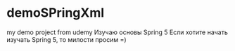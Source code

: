 # demoSPringXml
my demo project from udemy
Изучаю основы Spring 5
Если хотите начать изучать Spring 5, то милости просим =)
